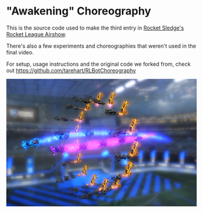# "Awakening" Choreography

This is the source code used to make the third entry in [Rocket Sledge's Rocket League Airshow](https://www.youtube.com/watch?v=x53kCucaLlI).

There's also a few experiments and choreographies that weren't used in the final video.

For setup, usage instructions and the original code we forked from, check out https://github.com/tarehart/RLBotChoreography

![Awakening thumbnail](ChoreographyHive/assets/thumbnail.png)


